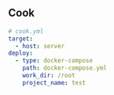 Cook
----------------

``` yaml
# cook.yml
target:
  - host: server
deploy:
  - type: docker-compose
    path: docker-compose.yml
    work_dir: /root
    project_name: test
```

